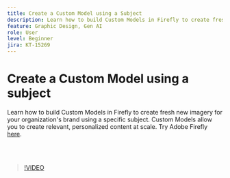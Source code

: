 ```yaml
---
title: Create a Custom Model using a Subject
description: Learn how to build Custom Models in Firefly to create fresh new imagery for your organization's brand using a specific subject
feature: Graphic Design, Gen AI
role: User
level: Beginner
jira: KT-15269
---
```

# Create a Custom Model using a subject

Learn how to build Custom Models in Firefly to create fresh new imagery for your organization's brand using a specific subject. Custom Models allow you to create relevant, personalized content at scale. Try Adobe Firefly [here](https://firefly.adobe.com/).

<br>&nbsp;

>[!VIDEO](https://video.tv.adobe.com/v/3428094?quality=12&learn=on&hidetitle=true)

